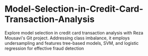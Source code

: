 # Model-Selection-in-Credit-Card-Transaction-Analysis
Explore model selection in credit card transaction analysis with Reza Mousavi's Git project. Addressing class imbalance, it employs undersampling and features tree-based models, SVM, and logistic regression for effective fraud detection
